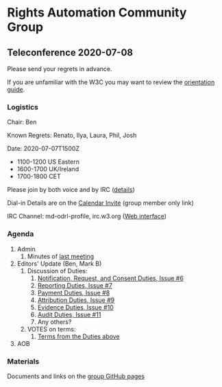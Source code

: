 # Rights Automation Community Group

## Teleconference 2020-07-08

Please send your regrets in advance.

If you are unfamiliar with the W3C you may want to review the [orientation guide](https://w3c.github.io/market-data-odrl-profile/orientation.html).

### Logistics

Chair: Ben

Known Regrets: Renato, Ilya, Laura, Phil, Josh

Date: 2020-07-07T1500Z
*  1100-1200 US Eastern
*  1600-1700 UK/Ireland
*  1700-1800 CET

Please join by both voice and by IRC ([details](https://w3c.github.io/market-data-odrl-profile/orientation.html#irc))

Dial-in Details are on the [Calendar Invite](http://www.w3.org/2020/04/md-odrl-profile.ics) (group member only link)

IRC Channel: md-odrl-profile, irc.w3.org ([Web interface](http://irc.w3.org))

### Agenda

1. Admin
    1. Minutes of [last meeting](https://www.w3.org/2020/06/24-md-odrl-profile-minutes.html)
2. Editors' Update (Ben, Mark B)
    1. Discussion of Duties:
        1. [Notification, Request, and Consent Duties, Issue #6](https://github.com/w3c/market-data-odrl-profile/issues/6)
        2. [Reporting Duties, Issue #7](https://github.com/w3c/market-data-odrl-profile/issues/7)
        3. [Payment Duties, Issue #8](https://github.com/w3c/market-data-odrl-profile/issues/8)
        4. [Attribution Duties, Issue #9](https://github.com/w3c/market-data-odrl-profile/issues/9)
        5. [Evidence Duties, Issue #10](https://github.com/w3c/market-data-odrl-profile/issues/10)
        6. [Audit Duties, Issue #11](https://github.com/w3c/market-data-odrl-profile/issues/11)
        7. Any others?
    2. VOTES on terms:
        1. [Terms from the Duties above](https://github.com/w3c/market-data-odrl-profile/blob/gh-pages/Vote.md)
3. AOB

### Materials

Documents and links on the [group GitHub pages](https://w3c.github.io/market-data-odrl-profile)

